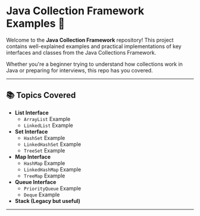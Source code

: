 # Java Collection Framework Examples 🚀

Welcome to the **Java Collection Framework** repository! This project contains well-explained examples and practical implementations of key interfaces and classes from the Java Collections Framework.

Whether you're a beginner trying to understand how collections work in Java or preparing for interviews, this repo has you covered.

---

## 📚 Topics Covered

- **List Interface**
  - `ArrayList` Example
  - `LinkedList` Example
- **Set Interface**
  - `HashSet` Example
  - `LinkedHashSet` Example
  - `TreeSet` Example
- **Map Interface**
  - `HashMap` Example
  - `LinkedHashMap` Example
  - `TreeMap` Example
- **Queue Interface**
  - `PriorityQueue` Example
  - `Deque` Example
- **Stack (Legacy but useful)**

---
